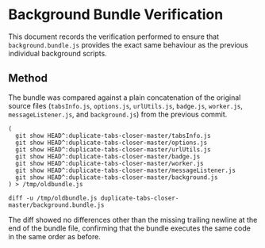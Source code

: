 # Background Bundle Verification

This document records the verification performed to ensure that `background.bundle.js`
provides the exact same behaviour as the previous individual background scripts.

## Method

The bundle was compared against a plain concatenation of the original source files
(`tabsInfo.js`, `options.js`, `urlUtils.js`, `badge.js`, `worker.js`,
`messageListener.js`, and `background.js`) from the previous commit.

```
(
  git show HEAD^:duplicate-tabs-closer-master/tabsInfo.js
  git show HEAD^:duplicate-tabs-closer-master/options.js
  git show HEAD^:duplicate-tabs-closer-master/urlUtils.js
  git show HEAD^:duplicate-tabs-closer-master/badge.js
  git show HEAD^:duplicate-tabs-closer-master/worker.js
  git show HEAD^:duplicate-tabs-closer-master/messageListener.js
  git show HEAD^:duplicate-tabs-closer-master/background.js
) > /tmp/oldbundle.js

diff -u /tmp/oldbundle.js duplicate-tabs-closer-master/background.bundle.js
```

The diff showed no differences other than the missing trailing newline at the end
of the bundle file, confirming that the bundle executes the same code in the same
order as before.
